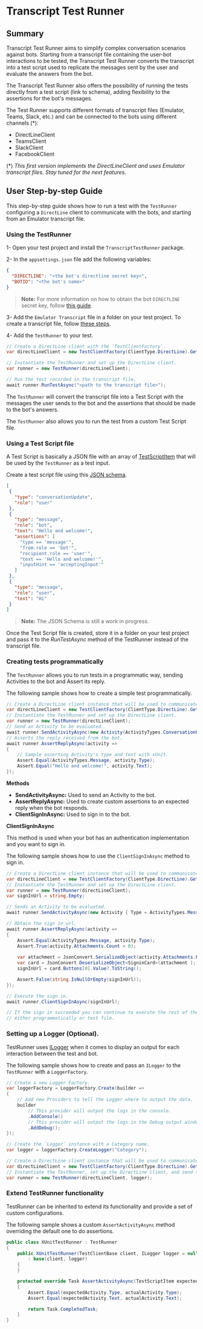 # Transcript Test Runner

## Summary

Transcript Test Runner aims to simplify complex conversation scenarios against bots.
Starting from a transcript file containing the user-bot interactions to be tested, the Transcript Test Runner converts the transcript into a test script used to replicate the messages sent by the user and evaluate the answers from the bot.

The Transcript Test Runner also offers the possibility of running the tests directly from a test script (link to schema), adding flexibility to the assertions for the bot's messages.

The Test Runner supports different formats of transcript files (Emulator, Teams, Slack, etc.) and
can be connected to the bots using different channels (*):
- DirectLineClient
- TeamsClient
- SlackClient
- FacebookClient

(*) _This first version implements the DirectLineClient and uses Emulator transcript files. Stay tuned for the next features._

## User Step-by-step Guide
This step-by-step guide shows how to run a test with the `TestRunner` configuring a `DirectLine` client to communicate with the bots, and starting from an Emulator transcript file.

### Using the TestRunner
1- Open your test project and install the `TranscriptTestRunner` package.

2- In the `appsettings.json` file add the following variables:
```json
{
  "DIRECTLINE": "<the bot's directline secret key>",
  "BOTID": "<the bot's name>"
}
```

> **Note:** For more information on how to obtain the bot `DIRECTLINE` secret key, follow [this guide](https://docs.microsoft.com/en-us/azure/bot-service/bot-service-channel-connect-directline).

3- Add the `Emulator Transcript` file in a folder on your test project. To create a transcript file, follow [these steps](https://docs.microsoft.com/en-us/azure/bot-service/bot-builder-debug-transcript?view=azure-bot-service-4.0#creatingstoring-a-bot-transcript-file).

4- Add the `TestRunner` to your test.

```csharp
// Create a DirectLine client with the `TestClientFactory`.
var directLineClient = new TestClientFactory(ClientType.DirectLine).GetTestClient();

// Instantiate the TestRunner and set up the DirectLine client.
var runner = new TestRunner(directLineClient);

// Run the test recorded in the transcript file.
await runner.RunTestAsync("<path to the transcript file>");
```
The `TestRunner` will convert the transcript file into a Test Script with the messages the user sends to the bot and the assertions that should be made to the bot's answers.

The `TestRunner` also allows you to run the test from a custom Test Script file.

### Using a Test Script file
A Test Script is basically a JSON file with an array of [TestScriptItem](TestScriptItem.cs) that will be used by the `TestRunner` as a test input.

Create a test script file using this [JSON schema](testscript.schema).
```json
[
 {
   "type": "conversationUpdate",
   "role": "user"
 },
 {
   "type": "message",
   "role": "bot",
   "text": "Hello and welcome!",
   "assertions": [
     "type == 'message'",
     "from.role == 'bot'",
     "recipient.role == 'user'",
     "text == 'Hello and welcome!'",
     "inputHint == 'acceptingInput'"
   ]
 },
 {
   "type": "message",
   "role": "user",
   "text": "Hi"
 }
]
```
> **Note:** The JSON Schema is still a work in progress.

Once the Test Script file is created, store it in a folder on your test project and pass it to the _RunTestAsync_ method of the TestRunner instead of the transcript file.

### Creating tests programmatically
The `TestRunner` allows you to run tests in a programmatic way, sending Activities to the bot and Assert its reply.

The following sample shows how to create a simple test programmatically.

```csharp
// Create a DirectLine client instance that will be used to communicate with your bot.
var directLineClient = new TestClientFactory(ClientType.DirectLine).GetTestClient();
// Instantiate the TestRunner and set up the DirectLine client.
var runner = new TestRunner(directLineClient);
// Send an Activity to be evaluated.
await runner.SendActivityAsync(new Activity(ActivityTypes.ConversationUpdate));
// Asserts the reply received from the bot.
await runner.AssertReplyAsync(activity =>
{
    // Sample asserting Activity's type and text with xUnit.
    Assert.Equal(ActivityTypes.Message, activity.Type);
    Assert.Equal("Hello and welcome!", activity.Text);
});
```

**Methods**
- **SendActivityAsync:** Used to send an Activity to the bot.
- **AssertReplyAsync:** Used to create custom assertions to an expected reply when the bot responds.
- **ClientSignInAsync:** Used to sign in to the bot.

**ClientSignInAsync**

This method is used when your bot has an authentication implementation and you want to sign in.

The following sample shows how to use the `ClientSignInAsync` method to sign in.

```csharp
// Create a DirectLine client instance that will be used to communicate with your bot.
var directLineClient = new TestClientFactory(ClientType.DirectLine).GetTestClient();
// Instantiate the TestRunner and set up the DirectLine client.
var runner = new TestRunner(directLineClient);
var signInUrl = string.Empty;

// Sends an Activity to be evaluated.
await runner.SendActivityAsync(new Activity { Type = ActivityTypes.Message, Text = "auth" });

// Obtain the sign in url.
await runner.AssertReplyAsync(activity =>
{
    Assert.Equal(ActivityTypes.Message, activity.Type);
    Assert.True(activity.Attachments.Count > 0);
    
    var attachment = JsonConvert.SerializeObject(activity.Attachments.FirstOrDefault().Content);
    var card = JsonConvert.DeserializeObject<SigninCard>(attachment );
    signInUrl = card.Buttons[0].Value?.ToString();

    Assert.False(string.IsNullOrEmpty(signInUrl));
});

// Execute the sign in.
await runner.ClientSignInAsync(signInUrl);

// If the sign in succeeded you can continue to execute the rest of the conversation
// either programmatically or test file.
```

### Setting up a Logger (Optional).
TestRunner uses [ILogger](https://docs.microsoft.com/en-us/dotnet/api/microsoft.extensions.logging.ilogger) when it comes to display an output for each interaction between the test and bot.

The following sample shows how to create and pass an `ILogger` to the `TestRunner` with a `LoggerFactory`.

```csharp
// Create a new Logger Factory.
var loggerFactory = LoggerFactory.Create(builder =>
{
    // Add new Providers to tell the Logger where to output the data.
    builder
        // This provider will output the logs in the console.
        .AddConsole()
        // This provider will output the logs in the Debug output window.
        .AddDebug();
});

// Create the `Logger` instance with a Category name.
var logger = loggerFactory.CreateLogger("Category");

// Create a DirectLine client instance that will be used to communicate with your bot.
var directLineClient = new TestClientFactory(ClientType.DirectLine).GetTestClient();
// Instantiate the TestRunner, set up the DirectLine client, and send the created `Logger`.
var runner = new TestRunner(directLineClient, logger);
```

### Extend TestRunner functionality
TestRunner can be inherited to extend its functionality and provide a set of custom configurations.

The following sample shows a custom `AssertActivityAsync` method overriding the default one to do assertions.

```csharp
public class XUnitTestRunner : TestRunner
{
    public XUnitTestRunner(TestClientBase client, ILogger logger = null)
        : base(client, logger)
    {
    }

    protected override Task AssertActivityAsync(TestScriptItem expectedActivity, Activity actualActivity, CancellationToken cancellationToken = default)
    {
        Assert.Equal(expectedActivity.Type, actualActivity.Type);
        Assert.Equal(expectedActivity.Text, actualActivity.Text);

        return Task.CompletedTask;
    }
}
```
